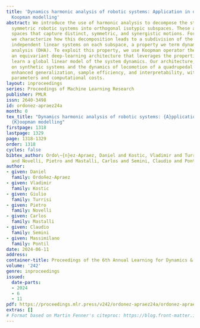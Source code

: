 ```yaml
---
title: 'Dynamics harmonic analysis of robotic systems: Application in data-driven
  Koopman modelling'
abstract: We introduce the use of harmonic analysis to decompose the state space of
  symmetric robotic systems into orthogonal isotypic subspaces. These are lower-dimensional
  spaces that capture distinct, symmetric, and synergistic motions. For linear dynamics,
  we characterize how this decomposition leads to a subdivision of the dynamics into
  independent linear systems on each subspace, a property we term dynamics harmonic
  analysis (DHA). To exploit this property, we use Koopman operator theory to propose
  an equivariant deep-learning architecture that leverages the properties of DHA to
  learn a global linear model of the system dynamics. Our architecture, validated
  on synthetic systems and the dynamics of locomotion of a quadrupedal robot, exhibits
  enhanced generalization, sample efficiency, and interpretability, with less trainable
  parameters and computational costs.
layout: inproceedings
series: Proceedings of Machine Learning Research
publisher: PMLR
issn: 2640-3498
id: ordonez-apraez24a
month: 0
tex_title: "Dynamics harmonic analysis of robotic systems: {A}pplication in data-driven
  {K}oopman modelling"
firstpage: 1318
lastpage: 1329
page: 1318-1329
order: 1318
cycles: false
bibtex_author: Ordo\~{n}ez-Apraez, Daniel and Kostic, Vladimir and Turrisi, Giulio
  and Novelli, Pietro and Mastalli, Carlos and Semini, Claudio and Pontil, Massimilano
author:
- given: Daniel
  family: Ordoñez-Apraez
- given: Vladimir
  family: Kostic
- given: Giulio
  family: Turrisi
- given: Pietro
  family: Novelli
- given: Carlos
  family: Mastalli
- given: Claudio
  family: Semini
- given: Massimilano
  family: Pontil
date: 2024-06-11
address:
container-title: Proceedings of the 6th Annual Learning for Dynamics & Control Conference
volume: '242'
genre: inproceedings
issued:
  date-parts:
  - 2024
  - 6
  - 11
pdf: https://proceedings.mlr.press/v242/ordonez-apraez24a/ordonez-apraez24a.pdf
extras: []
# Format based on Martin Fenner's citeproc: https://blog.front-matter.io/posts/citeproc-yaml-for-bibliographies/
---
```

